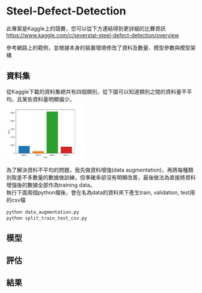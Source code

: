 # Steel-Defect-Detection

此專案是Kaggle上的競賽，您可以從下方連結得到更詳細的比賽資訊  
https://www.kaggle.com/c/severstal-steel-defect-detection/overview

參考網路上的範例，並根據本身的裝置環境修改了資料及數量、模型參數與模型架構

## 資料集
從Kaggle下載的資料集總共有四個類別，從下圖可以知道類別之間的資料量不平均，且某些資料量明顯偏少。  
<img src="img/label_number.jpeg" width="40%"/>

為了解決資料不平均的問題，我先做資料增強(data augmentation)，再將每種類別取差不多數量的數據做訓練，但準確率卻沒有明顯改善，最後做法為直接將資料增強後的數據全部作為training data。  
執行下面兩個python檔後，會在名為data的資料夾下產生train, validation, test用的csv檔  
```
python data_augmentation.py
python split_train_test_csv.py
```

## 模型

## 評估

## 結果
